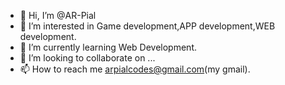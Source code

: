 - 👋 Hi, I’m @AR-Pial
- 👀 I’m interested in Game development,APP development,WEB development.
- 🌱 I’m currently learning Web Development.
- 💞️ I’m looking to collaborate on ...
- 📫 How to reach me arpialcodes@gmail.com(my gmail).

<!---
AR-Pial/AR-Pial is a ✨ special ✨ repository because its `README.md` (this file) appears on your GitHub profile.
You can click the Preview link to take a look at your changes.
--->
